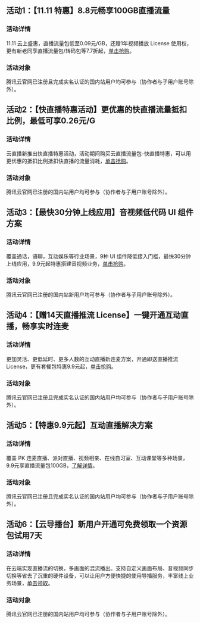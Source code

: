 ## 活动1：【11.11 特惠】8.8元畅享100GB直播流量

### 活动详情

11.11 云上盛惠，直播流量包低至0.09元/GB，还赠1年视频播放 License 使用权，更有新老同享直播流量包/转码包等7.7折起，[单击抢购](https://cloud.tencent.com/act/pro/2022double11_video?from=18602)。

### 活动对象

腾讯云官网已注册且完成实名认证的国内站用户均可参与（协作者与子用户账号除外）。


## 活动2：【快直播特惠活动】更优惠的快直播流量抵扣比例，最低可享0.26元/G

### 活动详情
云直播新推出快直播特惠活动，活动期间购买云直播流量包-快直播特惠，可以用更优惠的抵扣比例抵扣快直播的流量消耗，[单击抢购](https://buy.cloud.tencent.com/leb)。

### 活动对象
腾讯云官网已注册的国内站用户均可参与（协作者与子用户账号除外）。

## 活动3：【最快30分钟上线应用】音视频低代码 UI 组件方案

### 活动详情

覆盖通话，语聊，互动娱乐等行业场景，9种 UI 组件降低接入门槛，最快30分钟上线应用，9.9元起特惠搭建音视频业务，[单击抢购](https://cloud.tencent.com/act/pro/video_aPaaS?from=16890)。

### 活动对象
腾讯云官网已注册的国内站新用户均可参与（协作者与子用户账号除外）。



## 活动4：【赠14天直播推流 License】一键开通互动直播，畅享实时连麦

### 活动详情

更加灵活、更低延时、更多人数的互动直播新连麦方案，开通即送直播推流 License，更有套餐包特惠9.9元起，[单击抢购](https://cloud.tencent.com/act/pro/RT-cube?from=16904)。

### 活动对象

腾讯云官网已注册且完成实名认证的国内站用户均可参与（协作者与子用户账号除外）。


## 活动5：【特惠9.9元起】互动直播解决方案

### 活动详情

覆盖 PK 连麦直播、派对直播、视频相亲、在线自习室、互动课堂等多种场景，9.9元享直播流量包100GB，[了解详情](https://cloud.tencent.com/act/pro/ilvb?from=16648)。

### 活动对象

腾讯云官网已注册且完成实名认证的国内站用户均可参与（协作者与子用户账号除外）。

## 活动6：【云导播台】新用户开通可免费领取一个资源包试用7天

### 活动详情

在云端实现直播流的切换，多画面的混流播出。支持自定义画面布局、音视频同步切换等省去了沉重的硬件设备，可以让用户方便快捷的使用导播服务，丰富线上业务场景，[单击领取](https://cloud.tencent.com/act/pro/lvc?from=14560)。

### 活动对象

腾讯云官网已注册的国内站用户均可参与（协作者与子用户账号除外）。
